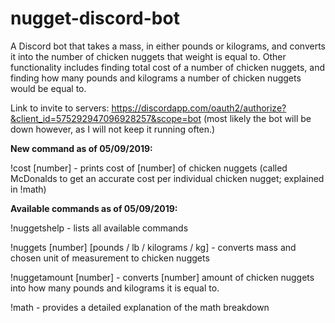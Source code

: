 # nugget-discord-bot
A Discord bot that takes a mass, in either pounds or kilograms, and converts it into the number of chicken nuggets that weight is equal to. Other functionality includes finding total cost of a number of chicken nuggets, and finding how many pounds and kilograms a number of chicken nuggets would be equal to.

Link to invite to servers: https://discordapp.com/oauth2/authorize?&client_id=575292947096928257&scope=bot (most likely the bot will be down however, as I will not keep it running often.)

**New command as of 05/09/2019:**

!cost [number] - prints cost of [number] of chicken nuggets (called McDonalds to get an accurate cost per individual chicken nugget; explained in !math)

**Available commands as of 05/09/2019:**

!nuggetshelp - lists all available commands

!nuggets [number] [pounds / lb / kilograms / kg] - converts mass and chosen unit of measurement to chicken nuggets

!nuggetamount [number] - converts [number] amount of chicken nuggets into how many pounds and kilograms it is equal to.

!math - provides a detailed explanation of the math breakdown
